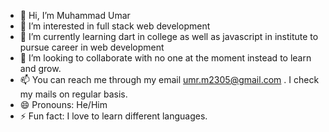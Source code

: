 - 👋 Hi, I’m Muhammad Umar
- 👀 I’m interested in full stack web development
- 🌱 I’m currently learning dart in college as well as javascript in institute to pursue career in web development
- 💞️ I’m looking to collaborate with no one at the moment instead to learn and grow.
- 📫 You can reach me through my email umr.m2305@gmail.com . I check my mails on regular basis.
- 😄 Pronouns: He/Him
- ⚡ Fun fact: I love to learn different languages.

<!---
MuhammadUmar05/MuhammadUmar05 is a ✨ special ✨ repository because its `README.md` (this file) appears on your GitHub profile.
You can click the Preview link to take a look at your changes.
--->
